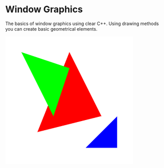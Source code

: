 # Window Graphics
The basics of window graphics using clear C++. Using drawing methods you can create basic geometrical elements.

![triangles](Examples\triangles.bmp)